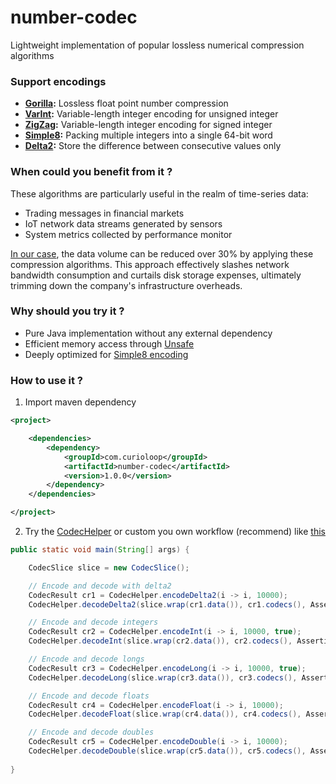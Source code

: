 # number-codec
Lightweight implementation of popular lossless numerical compression algorithms

### Support encodings
- **[Gorilla](src/main/java/com/curioloop/number/codec/gorilla/GorillaCodec.java):** Lossless float point number compression
- **[VarInt](src/main/java/com/curioloop/number/codec/varint/VarInt.java):** Variable-length integer encoding for unsigned integer
- **[ZigZag](src/main/java/com/curioloop/number/codec/varint/ZigZag.java):** Variable-length integer encoding for signed integer
- **[Simple8](src/main/java/com/curioloop/number/codec/simple8/Simple8Codec.java):** Packing multiple integers into a single 64-bit word
- **[Delta2](src/main/java/com/curioloop/number/codec/delta2/Delta2Codec.java):** Store the difference between consecutive values only

### When could you benefit from it ? 
These algorithms are particularly useful in the realm of time-series data:
- Trading messages in financial markets
- IoT network data streams generated by sensors
- System metrics collected by performance monitor 

[In our case](src/test/java/com/curioloop/number/codec/test/TestCompressRate.java), the data volume can be reduced over 30% by applying these compression algorithms.
This approach effectively slashes network bandwidth consumption and curtails disk storage expenses, ultimately trimming down the company's infrastructure overheads.

### Why should you try it ?
- Pure Java implementation without any external dependency
- Efficient memory access through [Unsafe](src/test/java/com/curioloop/number/codec/test/CodecBufferPerf.java)
- Deeply optimized for [Simple8 encoding](src/main/java/com/curioloop/number/codec/simple8/FastLookup.java)

### How to use it ?
1. Import maven dependency
```xml
<project>

    <dependencies>
        <dependency>
            <groupId>com.curioloop</groupId>
            <artifactId>number-codec</artifactId>
            <version>1.0.0</version>
        </dependency>
    </dependencies>

</project>
```

2. Try the [CodecHelper](src/main/java/com/curioloop/number/codec/CodecHelper.java) or custom you own workflow (recommend) like [this](src/test/java/com/curioloop/number/codec/test/TestCompressRate.java)
```java
public static void main(String[] args) {

    CodecSlice slice = new CodecSlice();

    // Encode and decode with delta2
    CodecResult cr1 = CodecHelper.encodeDelta2(i -> i, 10000);
    CodecHelper.decodeDelta2(slice.wrap(cr1.data()), cr1.codecs(), Assertions::assertEquals);

    // Encode and decode integers
    CodecResult cr2 = CodecHelper.encodeInt(i -> i, 10000, true);
    CodecHelper.decodeInt(slice.wrap(cr2.data()), cr2.codecs(), Assertions::assertEquals);

    // Encode and decode longs
    CodecResult cr3 = CodecHelper.encodeLong(i -> i, 10000, true);
    CodecHelper.decodeLong(slice.wrap(cr3.data()), cr3.codecs(), Assertions::assertEquals);

    // Encode and decode floats
    CodecResult cr4 = CodecHelper.encodeFloat(i -> i, 10000);
    CodecHelper.decodeFloat(slice.wrap(cr4.data()), cr4.codecs(), Assertions::assertEquals);

    // Encode and decode doubles
    CodecResult cr5 = CodecHelper.encodeDouble(i -> i, 10000);
    CodecHelper.decodeDouble(slice.wrap(cr5.data()), cr5.codecs(), Assertions::assertEquals);
    
}
```

